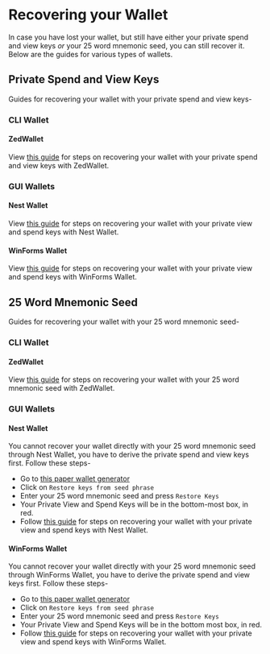 # Recovering your Wallet

In case you have lost your wallet, but still have either your private spend and view keys *or* your 25 word mnemonic seed, you can still recover it. Below are the guides for various types of wallets.

## Private Spend and View Keys

Guides for recovering your wallet with your private spend and view keys-

### CLI Wallet<a name="keys-cli-wallet"></a>

#### ZedWallet<a name="keys-simple-wallet"></a>

View [this guide](Using-Zedwallet#private-spend-and-view-keys) for steps on recovering your wallet with your private spend and view keys with ZedWallet.

### GUI Wallets<a name="keys-gui-wallet"></a>

#### Nest Wallet<a name="keys-nest-wallet"></a>

View [this guide](Using-Nest-Wallet#private-view-and-spend-keys) for steps on recovering your wallet with your private view and spend keys with Nest Wallet.

#### WinForms Wallet<a name="keys-winforms-wallet"></a>

View [this guide](Using-WinForms-Wallet#private-view-and-spend-keys) for steps on recovering your wallet with your private view and spend keys with WinForms Wallet.

## 25 Word Mnemonic Seed

Guides for recovering your wallet with your 25 word mnemonic seed-

### CLI Wallet<a name="25-cli-wallet"></a>

#### ZedWallet<a name="25-simple-wallet"></a>

View [this guide](Using-Zedwallet#25-word-mnemonic-seed) for steps on recovering your wallet with your 25 word mnemonic seed with ZedWallet.

### GUI Wallets<a name="25-gui-wallet"></a>

#### Nest Wallet<a name="25-nest-wallet"></a>

You cannot recover your wallet directly with your 25 word mnemonic seed through Nest Wallet, you have to derive the private spend and view keys first. Follow these steps-

* Go to [this paper wallet generator](https://turtlecoin.lol/wallet)
* Click on `Restore keys from seed phrase`
* Enter your 25 word mnemonic seed and press `Restore Keys`
* Your Private View and Spend Keys will be in the bottom-most box, in red.
* Follow [this guide](Using-Nest-Wallet#private-view-and-spend-keys) for steps on recovering your wallet with your private view and spend keys with Nest Wallet.

#### WinForms Wallet<a name="25-winforms-wallet"></a>

You cannot recover your wallet directly with your 25 word mnemonic seed through WinForms Wallet, you have to derive the private spend and view keys first. Follow these steps-

- Go to [this paper wallet generator](https://turtlecoin.lol/wallet)
- Click on `Restore keys from seed phrase`
- Enter your 25 word mnemonic seed and press `Restore Keys`
- Your Private View and Spend Keys will be in the bottom most box, in red.
- Follow [this guide](Using-WinForms-Wallet#private-view-and-spend-keys) for steps on recovering your wallet with your private view and spend keys with WinForms Wallet.



